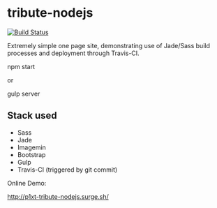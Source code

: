 # tribute-nodejs

[![Build Status](https://travis-ci.org/P1xt/tribute-nodejs.svg?branch=master)](https://travis-ci.org/P1xt/tribute-nodejs)

Extremely simple one page site, demonstrating use of Jade/Sass build processes and deployment through Travis-CI.

npm start

or

gulp server


## Stack used

- Sass
- Jade
- Imagemin
- Bootstrap
- Gulp
- Travis-CI (triggered by git commit)

Online Demo:

http://p1xt-tribute-nodejs.surge.sh/
